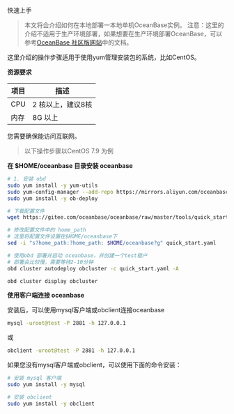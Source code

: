 快速上手

> 本文将会介绍如何在本地部署一本地单机OceanBase实例。
> 注意：这里的介绍不适用于生产环境部署，如果想要在生产环境部署OceanBase，可以参考[OceanBase 社区版网站](open.oceanbase.com)中的文档。

这里介绍的操作步骤适用于使用yum管理安装包的系统，比如CentOS。

**资源要求**

项目 | 描述
-- | --
CPU | 2 核以上，建议8核
内存 | 8G 以上

您需要确保能访问互联网。

> 以下操作步骤以CentOS 7.9 为例

**在 $HOME/oceanbase 目录安装 oceanbase**

```bash
# 1. 安装 obd
sudo yum install -y yum-utils
sudo yum-config-manager --add-repo https://mirrors.aliyun.com/oceanbase/OceanBase.repo
sudo yum install -y ob-deploy

# 下载配置文件
wget https://gitee.com/oceanbase/oceanbase/raw/master/tools/quick_start/quick_start_demo.yaml -O quick_start.yaml

# 修改配置文件中的 home_path
# 这里将配置文件设置在$HOME/oceanbase下
sed -i "s?home_path:?home_path: $HOME/oceanbase?g" quick_start.yaml

# 使用obd 部署并启动 oceanbase，并创建一个test租户
# 部署会比较慢，需要等待2-10分钟
obd cluster autodeploy obcluster -c quick_start.yaml -A

obd cluster display obcluster
```

**使用客户端连接 oceanbase**

安装后，可以使用mysql客户端或obclient连接oceanbase

```bash
mysql -uroot@test -P 2881 -h 127.0.0.1
```
或
```bash
obclient -uroot@test -P 2881 -h 127.0.0.1
```

如果您没有mysql客户端或obclient，可以使用下面的命令安装：

```bash
# 安装 mysql 客户端
sudo yum install -y mysql

# 安装 obclient
sudo yum install -y obclient
```
